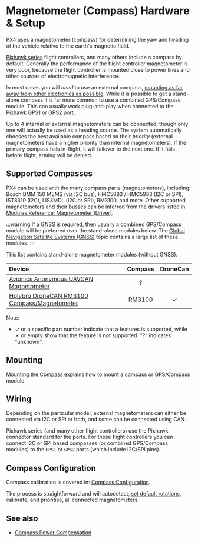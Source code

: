 # Magnetometer (Compass) Hardware & Setup

PX4 uses a magnetometer (compass) for determining the yaw and heading of the vehicle relative to the earth's magnetic field.

[Pixhawk series](../flight_controller/pixhawk_series.md) flight controllers, and many others include a compass by default.
Generally the performance of the flight controller magnetometer is very poor, because the flight controller is mounted close to power lines and other sources of electromagnetic interference.

In most cases you will _need_ to use an external compass, [mounting as far away from other electronics as possible](../assembly/mount_gps_compass.md).
While it is possible to get a stand-alone compass it is far more common to use a combined GPS/Compass module.
This can usually work plug-and-play when connected to the Pixhawk GPS1 or GPS2 port.

Up to 4 internal or external magnetometers can be connected, though only one will actually be used as a heading source.
The system automatically chooses the best available compass based on their _priority_ (external magnetometers have a higher priority than internal magnetometers).
If the primary compass fails in-flight, it will failover to the next one.
If it fails before flight, arming will be denied.

## Supported Compasses

PX4 can be used with the many compass parts (magnetometers), including: Bosch BMM 150 MEMS (via I2C bus), HMC5883 / HMC5983 (I2C or SPI), IST8310 (I2C), LIS3MDL (I2C or SPI), RM3100, and more.
Other supported magnetometers and their busses can be inferred from the drivers listed in [Modules Reference: Magnetometer (Driver)](../modules/modules_driver_magnetometer.md).

:::warning
If a GNSS is required, then usually a combined GPS/Compass module will be preferred over the stand-alone modules below.
The [Global Navigation Satellite Systems (GNSS)](../gps_compass/README.md#supported-gnss-and-or-compass) topic contains a large list of these modules.
:::

This list contains stand-alone magnetometer modules (without GNSS).

| Device                                                                                                           | Compass | DroneCan |
| :--------------------------------------------------------------------------------------------------------------- | :-----: | :------: |
| [Avionics Anonymous UAVCAN Magnetometer](https://www.tindie.com/products/avionicsanonymous/uavcan-magnetometer/) |    ?    |
| [Holybro DroneCAN RM3100 Compass/Magnetometer](https://holybro.com/products/dronecan-rm3100-compass)             | RM3100  | &check;  |

Note:

- &check; or a specific part number indicate that a features is supported, while &cross; or empty show that the feature is not supported.
  "?" indicates "unknown".

## Mounting

[Mounting the Compass](../assembly/mount_gps_compass.md) explains how to mount a compass or GPS/Compass module.

## Wiring

Depending on the particular model, external magnetometers can either be connected via I2C or SPI or both, and some can be connected using CAN.

Pixhawk series (and many other flight controllers) use the Pixhawk connector standard for the ports.
For these flight controllers you can connect I2C or SPI based compasses (or combined GPS/Compass modules) to the `GPS1` or `GPS2` ports (which include I2C/SPI pins).

## Compass Configuration

Compass calibration is covered in: [Compass Configuration](../config/compass.md).

The process is straightforward and will autodetect, [set default rotations](../advanced_config/parameter_reference.md#SENS_MAG_AUTOROT), calibrate, and prioritise, all connected magnetometers.

## See also

- [Compass Power Compensation](../advanced_config/compass_power_compensation.md)
